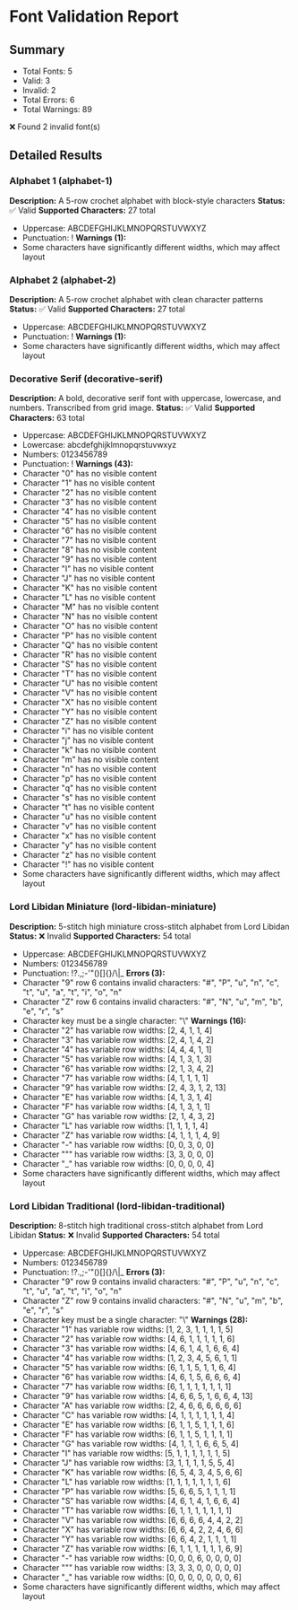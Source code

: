 # Font Validation Report

## Summary
- Total Fonts: 5
- Valid: 3
- Invalid: 2
- Total Errors: 6
- Total Warnings: 89

❌ Found 2 invalid font(s)

## Detailed Results

### Alphabet 1 (alphabet-1)
**Description:** A 5-row crochet alphabet with block-style characters
**Status:** ✅ Valid
**Supported Characters:** 27 total
- Uppercase: ABCDEFGHIJKLMNOPQRSTUVWXYZ
- Punctuation: !
**Warnings (1):**
- Some characters have significantly different widths, which may affect layout

### Alphabet 2 (alphabet-2)
**Description:** A 5-row crochet alphabet with clean character patterns
**Status:** ✅ Valid
**Supported Characters:** 27 total
- Uppercase: ABCDEFGHIJKLMNOPQRSTUVWXYZ
- Punctuation: !
**Warnings (1):**
- Some characters have significantly different widths, which may affect layout

### Decorative Serif (decorative-serif)
**Description:** A bold, decorative serif font with uppercase, lowercase, and numbers. Transcribed from grid image.
**Status:** ✅ Valid
**Supported Characters:** 63 total
- Uppercase: ABCDEFGHIJKLMNOPQRSTUVWXYZ
- Lowercase: abcdefghijklmnopqrstuvwxyz
- Numbers: 0123456789
- Punctuation: !
**Warnings (43):**
- Character "0" has no visible content
- Character "1" has no visible content
- Character "2" has no visible content
- Character "3" has no visible content
- Character "4" has no visible content
- Character "5" has no visible content
- Character "6" has no visible content
- Character "7" has no visible content
- Character "8" has no visible content
- Character "9" has no visible content
- Character "I" has no visible content
- Character "J" has no visible content
- Character "K" has no visible content
- Character "L" has no visible content
- Character "M" has no visible content
- Character "N" has no visible content
- Character "O" has no visible content
- Character "P" has no visible content
- Character "Q" has no visible content
- Character "R" has no visible content
- Character "S" has no visible content
- Character "T" has no visible content
- Character "U" has no visible content
- Character "V" has no visible content
- Character "X" has no visible content
- Character "Y" has no visible content
- Character "Z" has no visible content
- Character "i" has no visible content
- Character "j" has no visible content
- Character "k" has no visible content
- Character "m" has no visible content
- Character "n" has no visible content
- Character "p" has no visible content
- Character "q" has no visible content
- Character "s" has no visible content
- Character "t" has no visible content
- Character "u" has no visible content
- Character "v" has no visible content
- Character "x" has no visible content
- Character "y" has no visible content
- Character "z" has no visible content
- Character "!" has no visible content
- Some characters have significantly different widths, which may affect layout

### Lord Libidan Miniature (lord-libidan-miniature)
**Description:** 5-stitch high miniature cross-stitch alphabet from Lord Libidan
**Status:** ❌ Invalid
**Supported Characters:** 54 total
- Uppercase: ABCDEFGHIJKLMNOPQRSTUVWXYZ
- Numbers: 0123456789
- Punctuation: !?.,;-'"()[]{}/\\|_
**Errors (3):**
- Character "9" row 6 contains invalid characters: "#", "P", "u", "n", "c", "t", "u", "a", "t", "i", "o", "n"
- Character "Z" row 6 contains invalid characters: "#", "N", "u", "m", "b", "e", "r", "s"
- Character key must be a single character: "\\"
**Warnings (16):**
- Character "2" has variable row widths: [2, 4, 1, 1, 4]
- Character "3" has variable row widths: [2, 4, 1, 4, 2]
- Character "4" has variable row widths: [4, 4, 4, 1, 1]
- Character "5" has variable row widths: [4, 1, 3, 1, 3]
- Character "6" has variable row widths: [2, 1, 3, 4, 2]
- Character "7" has variable row widths: [4, 1, 1, 1, 1]
- Character "9" has variable row widths: [2, 4, 3, 1, 2, 13]
- Character "E" has variable row widths: [4, 1, 3, 1, 4]
- Character "F" has variable row widths: [4, 1, 3, 1, 1]
- Character "G" has variable row widths: [2, 1, 4, 3, 2]
- Character "L" has variable row widths: [1, 1, 1, 1, 4]
- Character "Z" has variable row widths: [4, 1, 1, 1, 4, 9]
- Character "-" has variable row widths: [0, 0, 3, 0, 0]
- Character """ has variable row widths: [3, 3, 0, 0, 0]
- Character "_" has variable row widths: [0, 0, 0, 0, 4]
- Some characters have significantly different widths, which may affect layout

### Lord Libidan Traditional (lord-libidan-traditional)
**Description:** 8-stitch high traditional cross-stitch alphabet from Lord Libidan
**Status:** ❌ Invalid
**Supported Characters:** 54 total
- Uppercase: ABCDEFGHIJKLMNOPQRSTUVWXYZ
- Numbers: 0123456789
- Punctuation: !?.,;-'"()[]{}/\\|_
**Errors (3):**
- Character "9" row 9 contains invalid characters: "#", "P", "u", "n", "c", "t", "u", "a", "t", "i", "o", "n"
- Character "Z" row 9 contains invalid characters: "#", "N", "u", "m", "b", "e", "r", "s"
- Character key must be a single character: "\\"
**Warnings (28):**
- Character "1" has variable row widths: [1, 2, 3, 1, 1, 1, 1, 5]
- Character "2" has variable row widths: [4, 6, 1, 1, 1, 1, 1, 6]
- Character "3" has variable row widths: [4, 6, 1, 4, 1, 6, 6, 4]
- Character "4" has variable row widths: [1, 2, 3, 4, 5, 6, 1, 1]
- Character "5" has variable row widths: [6, 1, 1, 5, 1, 1, 6, 4]
- Character "6" has variable row widths: [4, 6, 1, 5, 6, 6, 6, 4]
- Character "7" has variable row widths: [6, 1, 1, 1, 1, 1, 1, 1]
- Character "9" has variable row widths: [4, 6, 6, 5, 1, 6, 6, 4, 13]
- Character "A" has variable row widths: [2, 4, 6, 6, 6, 6, 6, 6]
- Character "C" has variable row widths: [4, 1, 1, 1, 1, 1, 1, 4]
- Character "E" has variable row widths: [6, 1, 1, 5, 1, 1, 1, 6]
- Character "F" has variable row widths: [6, 1, 1, 5, 1, 1, 1, 1]
- Character "G" has variable row widths: [4, 1, 1, 1, 6, 6, 5, 4]
- Character "I" has variable row widths: [5, 1, 1, 1, 1, 1, 1, 5]
- Character "J" has variable row widths: [3, 1, 1, 1, 1, 5, 5, 4]
- Character "K" has variable row widths: [6, 5, 4, 3, 4, 5, 6, 6]
- Character "L" has variable row widths: [1, 1, 1, 1, 1, 1, 1, 6]
- Character "P" has variable row widths: [5, 6, 6, 5, 1, 1, 1, 1]
- Character "S" has variable row widths: [4, 6, 1, 4, 1, 6, 6, 4]
- Character "T" has variable row widths: [6, 1, 1, 1, 1, 1, 1, 1]
- Character "V" has variable row widths: [6, 6, 6, 6, 4, 4, 2, 2]
- Character "X" has variable row widths: [6, 6, 4, 2, 2, 4, 6, 6]
- Character "Y" has variable row widths: [6, 6, 4, 2, 1, 1, 1, 1]
- Character "Z" has variable row widths: [6, 1, 1, 1, 1, 1, 1, 6, 9]
- Character "-" has variable row widths: [0, 0, 0, 6, 0, 0, 0, 0]
- Character """ has variable row widths: [3, 3, 3, 0, 0, 0, 0, 0]
- Character "_" has variable row widths: [0, 0, 0, 0, 0, 0, 0, 6]
- Some characters have significantly different widths, which may affect layout

